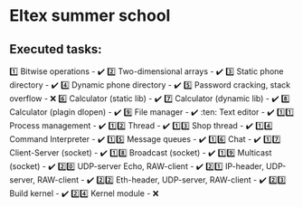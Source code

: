 # Eltex summer school
## Executed tasks:
:one: Bitwise operations - :heavy_check_mark:
:two: Two-dimensional arrays - :heavy_check_mark:
:three: Static phone directory - :heavy_check_mark:
:four: Dynamic phone directory - :heavy_check_mark:
:five: Password cracking, stack overflow - :x:
:six: Calculator (static lib) - :heavy_check_mark:
:seven: Calculator (dynamic lib) - :heavy_check_mark:
:eight: Calculator (plagin dlopen) - :heavy_check_mark:
:nine: File manager - :heavy_check_mark:
:ten: Text editor - :heavy_check_mark:
:one::one: Process management - :heavy_check_mark:
:one::two: Thread - :heavy_check_mark:
:one::three: Shop thread - :heavy_check_mark:
:one::four: Command Interpreter - :heavy_check_mark:
:one::five: Message queues - :heavy_check_mark:
:one::six: Chat - :heavy_check_mark:
:one::seven: Client-Server (socket) - :heavy_check_mark:
:one::eight: Broadcast (socket) - :heavy_check_mark:
:one::nine: Multicast (socket) - :heavy_check_mark:
:two::zero: UDP-server Echo, RAW-client - :heavy_check_mark:
:two::one: IP-header, UDP-server, RAW-client - :heavy_check_mark:
:two::two: Eth-header, UDP-server, RAW-client - :heavy_check_mark:
:two::three: Build kernel - :heavy_check_mark:
:two::four: Kernel module - :x:
